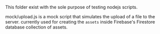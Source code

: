 This folder exist with the sole purpose of testing nodejs scripts.

mock/upload.js
is a mock script that simulates the upload of a file to the server. currently used for creating the `assets` inside Firebase's Firestore database collection of assets.